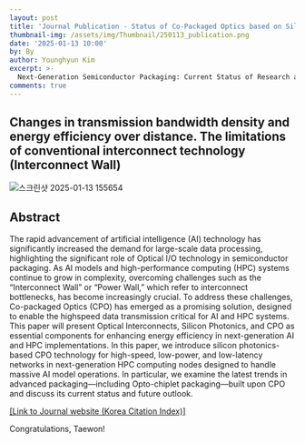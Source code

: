 ```yaml
---
layout: post
title: 'Journal Publication - Status of Co-Packaged Optics based on Silicon Photonics'
thumbnail-img: /assets/img/Thumbnail/250113_publication.png
date: '2025-01-13 10:00'
by: By
author: Younghyun Kim
excerpt: >-
  Next-Generation Semiconductor Packaging: Current Status of Research and Development on Co-packaged Optics Based on Silicon Photonics
comments: true
---
```

## Changes in transmission bandwidth density and energy efficiency over distance. The limitations of conventional interconnect technology (Interconnect Wall)
![스크린샷 2025-01-13 155654](https://github.com/user-attachments/assets/10f11535-590f-46e8-ae80-0962ba2ecc08)



## Abstract
The rapid advancement of artificial intelligence (AI) technology has significantly increased the demand for large-scale data processing, highlighting the significant role of Optical I/O technology in semiconductor packaging. As AI models and high-performance computing (HPC) systems continue to grow in complexity, overcoming challenges such as the “Interconnect Wall” or “Power Wall,” which refer to interconnect bottlenecks, has become increasingly crucial.
To address these challenges, Co-packaged Optics (CPO) has emerged as a promising solution, designed to enable the highspeed data transmission critical for AI and HPC systems. This paper will present Optical Interconnects, Silicon Photonics, and CPO as essential components for enhancing energy efficiency in next-generation AI and HPC implementations. In this paper, we introduce silicon photonics-based CPO technology for high-speed, low-power, and low-latency networks in next-generation HPC computing nodes designed to handle massive AI model operations. In particular, we examine the latest trends in advanced packaging—including Opto-chiplet packaging—built upon CPO and discuss its current status and future outlook.



[[Link to Journal website (Korea Citation Index)]](https://www.kci.go.kr/kciportal/ci/sereArticleSearch/ciSereArtiView.kci?sereArticleSearchBean.artiId=ART003158917)



Congratulations, Taewon!